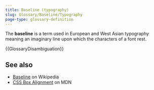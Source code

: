 ```yaml
---
title: Baseline (typography)
slug: Glossary/Baseline/Typography
page-type: glossary-definition
---
```

The **baseline** is a term used in European and West Asian typography meaning an imaginary line upon which the characters of a font rest.

{{GlossaryDisambiguation}}

## See also

- [Baseline](https://en.wikipedia.org/wiki/Baseline_(typography)) on Wikipedia
- [CSS Box Alignment](/en-US/docs/Web/CSS/CSS_Box_Alignment#types_of_alignment) on MDN
